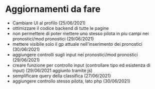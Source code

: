 # Aggiornamenti da fare

- Cambiare UI al profilo (25/06/2021)
- ottimizzare il codice backend di tutte le pagine
- non permettere di poter mettere uno stesso pilota in piu campi nei pronostici/mod pronostici (29/06/2021)
- mettere visibile solo il gp attuale nell'inserimento dei pronostici (30/06/2021)
- aggiungere controlli sugli input nei pronostici/mod pronostici (29/06/2021)
- creare funzione per controllo input (controllare tipo ed esistenza di input) (29/06/2021 aggiunto tramite js)
- semplificare query della classifica (27/06/2021)
- aggiungere controllo stesso pilota, lato php  (30/06/2021)
